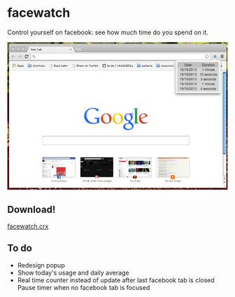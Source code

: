 facewatch
=========
Control yourself on facebook: see how much time do you spend on it.

![example](images/example.jpg)

Download!
---------

[facewatch.crx](github.com/martriay/facewatch/raw/master/facewatch.crx)

To do
-----
* Redesign popup
* Show today's usage and daily average
* Real time counter instead of update after last facebook tab is closed
 Pause timer when no facebook tab is focused
